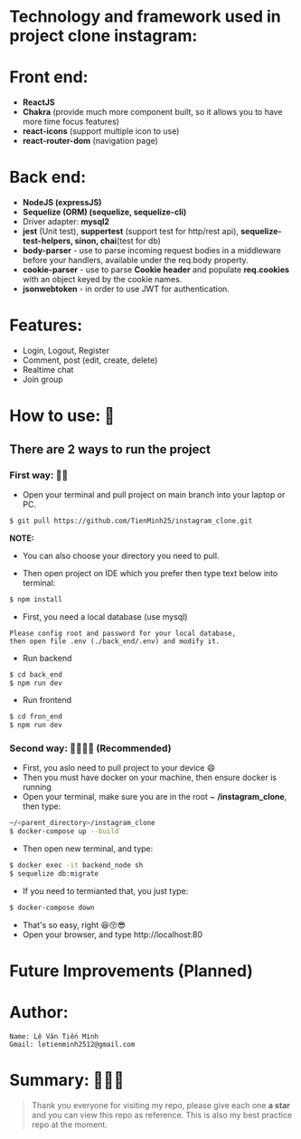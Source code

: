 # Technology and framework used in project clone instagram:

# Front end:

- **ReactJS**
- **Chakra** (provide much more component built, so it allows you to have more time focus features)
- **react-icons** (support multiple icon to use)
- **react-router-dom** (navigation page)

# Back end:

- **NodeJS (expressJS)**
- **Sequelize (ORM) (sequelize, sequelize-cli)**
- Driver adapter: **mysql2**
- **jest** (Unit test), **suppertest** (support test for http/rest api), **sequelize-test-helpers, sinon, chai**(test for db)
- **body-parser** - use to parse incoming request bodies in a middleware before your handlers, available under the req.body property.
- **cookie-parser** - use to parse **Cookie header** and populate **req.cookies** with an object keyed by the cookie names.
- **jsonwebtoken** - in order to use JWT for authentication.

# Features:

- Login, Logout, Register
- Comment, post (edit, create, delete)
- Realtime chat
- Join group

# How to use: 🤔

## There are 2 ways to run the project

### First way: 🫰🫰

- Open your terminal and pull project on main branch into your laptop or PC.

```sh
$ git pull https://github.com/TienMinh25/instagram_clone.git
```

**NOTE:**

- You can also choose your directory you need to pull.

* Then open project on IDE which you prefer then type text below into terminal:

```sh
$ npm install
```

- First, you need a local database (use mysql)
```
Please config root and password for your local database,
then open file .env (./back_end/.env) and modify it.
```

- Run backend

```sh
$ cd back_end
$ npm run dev
```

- Run frontend

```sh
$ cd fron_end
$ npm run dev
```

### Second way: 🏃‍♂️🏃‍♂️ (Recommended)

- First, you aslo need to pull project to your device 😄
- Then you must have docker on your machine, then ensure docker is running
- Open your terminal, make sure you are in the root ~ **/instagram_clone**, then type:

```sh
~/<parent_directory>/instagram_clone
$ docker-compose up --build
```

- Then open new terminal, and type:
```sh
$ docker exec -it backend_node sh
$ sequelize db:migrate
```

- If you need to termianted that, you just type:

```sh
$ docker-compose down
```

- That's so easy, right 😆😚😎
- Open your browser, and type http://localhost:80

# Future Improvements (Planned)
# Author:

```
Name: Lê Văn Tiến Minh
Gmail: letienminh2512@gmail.com
```

# Summary: 🥀🥀🥀

> Thank you everyone for visiting my repo, please give each one **a star** and you can view this repo as reference. This is also my best practice repo at the moment.
